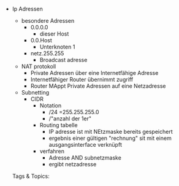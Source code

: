 - Ip Adressen
  - besondere Adressen
    - 0.0.0.0
      - dieser Host
    - 0.0.Host
      - Unterknoten 1
    - netz.255.255
      - Broadcast adresse
  - NAT protokoll
    - Private Adressen über eine Internetfähige Adresse
    - Internetfähiger Router übernimmt zugriff
    - Router MAppt Private Adressen auf eine Netzadresse
  - Subnetting
    - CIDR
      - Notation
        - /24 =255.255.255.0
        - /"anzahl der 1er"
      - Routing tabelle 
        - IP adresse ist mit NEtzmaske bereits gespeichert
        - ergebnis einer gültigen "rechnung" sit mit einem ausgangsinterface verknüpft
      - verfahren
        - Adresse AND subnetzmaske
        - ergibt netzadresse

   Tags & Topics:
   